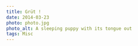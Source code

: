 ```yaml
---
title: Grüt !
date: 2014-03-23
photo: photo.jpg
photo_alt: A sleeping puppy with its tongue out
tags: Misc
---
```

